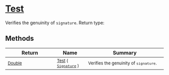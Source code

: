 # [Test](./Verifier-100664171.md)

Verifies the genuinity of `signature`.
Return type:
## Methods

| Return | Name | Summary | 
| --- | --- | --- | 
| <sub>[Double](https://docs.microsoft.com/en-us/dotnet/api/System.Double)</sub><img width=200/>| <sub>[Test](./Verifier-100664171.md) ( [`Signature`](./../../Signature.md) )</sub>| <sub>Verifies the genuinity of `signature`.</sub><img width=200/>| <br>


